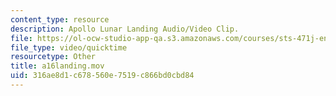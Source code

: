 ```yaml
---
content_type: resource
description: Apollo Lunar Landing Audio/Video Clip.
file: https://ol-ocw-studio-app-qa.s3.amazonaws.com/courses/sts-471j-engineering-apollo-the-moon-project-as-a-complex-system-spring-2007/316ae8d1c678560e7519c866bd0cbd84_a16landing.mov
file_type: video/quicktime
resourcetype: Other
title: a16landing.mov
uid: 316ae8d1-c678-560e-7519-c866bd0cbd84
---
```

